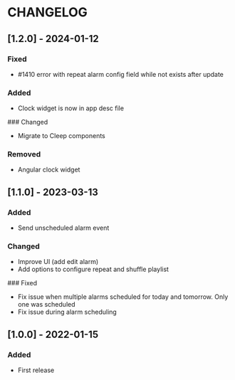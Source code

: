 # CHANGELOG

## [1.2.0] - 2024-01-12
### Fixed
- #1410 error with repeat alarm config field while not exists after update

### Added
- Clock widget is now in app desc file

### Changed
- Migrate to Cleep components

### Removed
- Angular clock widget

## [1.1.0] - 2023-03-13
### Added
- Send unscheduled alarm event

### Changed
- Improve UI (add edit alarm)
- Add options to configure repeat and shuffle playlist

### Fixed
- Fix issue when multiple alarms scheduled for today and tomorrow. Only one was scheduled
- Fix issue during alarm scheduling

## [1.0.0] - 2022-01-15

### Added
- First release

